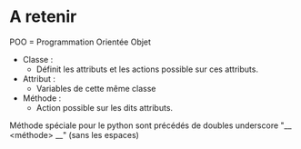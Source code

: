 # A retenir

POO = Programmation Orientée Objet

- Classe :
  * Définit les attributs et les actions possible sur ces attributs. 
- Attribut : 
  * Variables de cette même classe
- Méthode : 
  * Action possible sur les dits attributs. 

Méthode spéciale pour le python sont précédés de doubles underscore "__ <méthode> __" (sans les espaces)